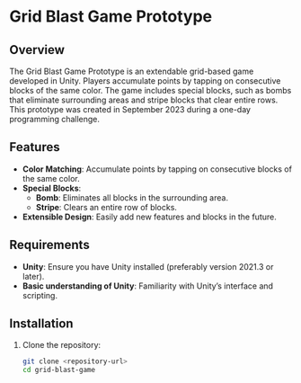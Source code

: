 # Grid Blast Game Prototype

## Overview

The Grid Blast Game Prototype is an extendable grid-based game developed in Unity. Players accumulate points by tapping on consecutive blocks of the same color. The game includes special blocks, such as bombs that eliminate surrounding areas and stripe blocks that clear entire rows. This prototype was created in September 2023 during a one-day programming challenge.

## Features

- **Color Matching**: Accumulate points by tapping on consecutive blocks of the same color.
- **Special Blocks**:
  - **Bomb**: Eliminates all blocks in the surrounding area.
  - **Stripe**: Clears an entire row of blocks.
- **Extensible Design**: Easily add new features and blocks in the future.

## Requirements

- **Unity**: Ensure you have Unity installed (preferably version 2021.3 or later).
- **Basic understanding of Unity**: Familiarity with Unity’s interface and scripting.

## Installation

1. Clone the repository:

   ```bash
   git clone <repository-url>
   cd grid-blast-game
